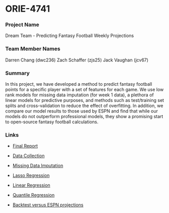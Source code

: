 # ORIE-4741

### Project Name
Dream Team - Predicting Fantasy Football Weekly Projections

### Team Member Names
Darren Chang (dwc236)
Zach Schaffer (zjs25)
Jack Vaughan (jcv67)

### Summary
In this project, we have developed a method to predict fantasy football points for a specific player with a set of features for each game. We use low rank models for missing data imputation (for week 1 data), a plethora of linear models for predictive purposes, and methods such as test/training set splits and cross-validation to reduce the effect of overfitting. In addition, we compare our model results to those used by ESPN and find that while our models do not outperform professional models, they show a promising start to open-source fantasy football calculations.

### Links
* [Final Report](Final_Report.pdf)

* [Data Collection](data%20collection/scraping.R)
* [Missing Data Imputation](data%20collection/538_predictions.R)
* [Lasso Regression](base%20models/lm_base.ipynb)
* [Linear Regression](base%20models/lm_sklearn.ipynb)
* [Quantile Regression](base%models/quantile_regression.ipynb)
* [Backtest versus ESPN projections](projections_2019/2019_projections.R)
